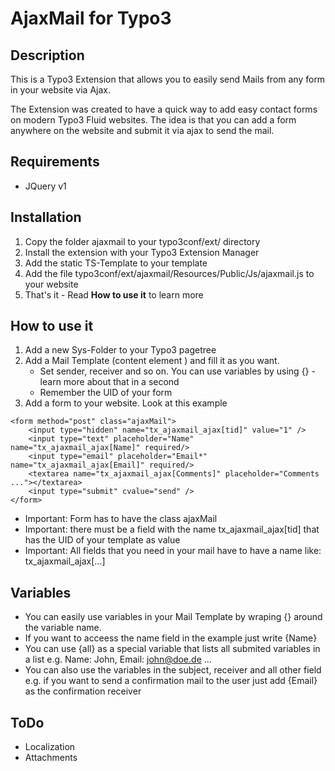 # AjaxMail for Typo3

## Description
This is a Typo3 Extension that allows you to easily send Mails from any form in your website via Ajax. 

The Extension was created to have a quick way to add easy contact forms on modern Typo3 Fluid websites. 
The idea is that you can add a form anywhere on the website and submit it via ajax to send the mail.

## Requirements
- JQuery v1

## Installation
1. Copy the folder ajaxmail to your typo3conf/ext/ directory
2. Install the extension with your Typo3 Extension Manager 
3. Add the static TS-Template to your template
4. Add the file typo3conf/ext/ajaxmail/Resources/Public/Js/ajaxmail.js to your website
5. That's it - Read **How to use it** to learn more

## How to use it
1. Add a new Sys-Folder to your Typo3 pagetree
2. Add a Mail Template (content element ) and fill it as you want. 
	* Set sender, receiver and so on. You can use variables by using {} - learn more about that in a second
	* Remember the UID of your form 
3. Add a form to your website. Look at this example
```
<form method="post" class="ajaxMail">
	<input type="hidden" name="tx_ajaxmail_ajax[tid]" value="1" />
	<input type="text" placeholder="Name" name="tx_ajaxmail_ajax[Name]" required/>
	<input type="email" placeholder="Email*" name="tx_ajaxmail_ajax[Email]" required/>
	<textarea name="tx_ajaxmail_ajax[Comments]" placeholder="Comments ..."></textarea>
	<input type="submit" cvalue="send" />
</form>
```
* Important: Form has to have the class ajaxMail
* Important: there must be a field with the name tx_ajaxmail_ajax[tid] that has the UID of your template as value
* Important: All fields that you need in your mail have to have a name like: tx_ajaxmail_ajax[...]

## Variables
* You can easily use variables in your Mail Template by wraping {} around the variable name.
* If you want to acceess the name field in the example just write {Name}
* You can use {all} as a special variable that lists all submited variables in a list e.g. Name: John, Email: john@doe.de ...
* You can also use the variables in the subject, receiver and all other field e.g. if you want to send a confirmation mail to the user just add {Email} as the confirmation receiver

## ToDo
* Localization
* Attachments
